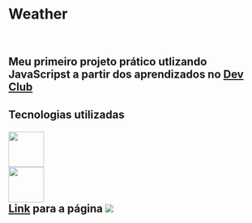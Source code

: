 <h1>Weather</h1>
<br>
<h2>Meu primeiro projeto prático utlizando JavaScripst a partir dos aprendizados no <a href="https://rodolfomori.com.br/devclub/">Dev Club</a><h2>
  <p>Tecnologias utilizadas</p>
<img src="https://img.shields.io/badge/HTML5-E34F26?style=for-the-badge&logo=html5&logoColor=white" width="70px">
<br>
<img src="https://img.shields.io/badge/CSS3-1572B6?style=for-the-badge&logo=css3&logoColor=white" width="70px">
<br>
  <a href="https://thalesneumann.github.io/weather/">Link</a> para a página
<img src=https://github.com/thalesneumann/weather/blob/master/weather-print2?raw=true">
